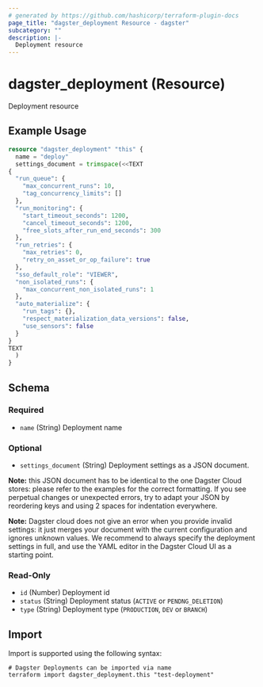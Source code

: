 ```yaml
---
# generated by https://github.com/hashicorp/terraform-plugin-docs
page_title: "dagster_deployment Resource - dagster"
subcategory: ""
description: |-
  Deployment resource
---
```


# dagster_deployment (Resource)

Deployment resource

## Example Usage

```terraform
resource "dagster_deployment" "this" {
  name = "deploy"
  settings_document = trimspace(<<TEXT
{
  "run_queue": {
    "max_concurrent_runs": 10,
    "tag_concurrency_limits": []
  },
  "run_monitoring": {
    "start_timeout_seconds": 1200,
    "cancel_timeout_seconds": 1200,
    "free_slots_after_run_end_seconds": 300
  },
  "run_retries": {
    "max_retries": 0,
    "retry_on_asset_or_op_failure": true
  },
  "sso_default_role": "VIEWER",
  "non_isolated_runs": {
    "max_concurrent_non_isolated_runs": 1
  },
  "auto_materialize": {
    "run_tags": {},
    "respect_materialization_data_versions": false,
    "use_sensors": false
  }
}
TEXT
  )
}
```

<!-- schema generated by tfplugindocs -->
## Schema

### Required

- `name` (String) Deployment name

### Optional

- `settings_document` (String) Deployment settings as a JSON document. 

**Note:** this JSON document has to be identical to the one Dagster Cloud stores: please refer to the examples for the correct formatting. If you see perpetual changes or unexpected errors, try to adapt your JSON by reordering keys and using 2 spaces for indentation everywhere.

**Note:** Dagster cloud does not give an error when you provide invalid settings: it just merges
your document with the current configuration and ignores unknown values. We recommend to always
specify the deployment settings in full, and use the YAML editor in the Dagster Cloud UI as a 
starting point.

### Read-Only

- `id` (Number) Deployment id
- `status` (String) Deployment status (`ACTIVE` or `PENDNG_DELETION`)
- `type` (String) Deployment type (`PRODUCTION`, `DEV` or `BRANCH`)

## Import

Import is supported using the following syntax:

```shell
# Dagster Deployments can be imported via name
terraform import dagster_deployment.this "test-deployment"
```

